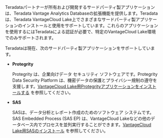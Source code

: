 Teradataパートナーが所有および開発するサードパーティ製アプリケーションは、Teradata Vantage Analytics Databaseの拡張機能を提供します。Teradataは、Teradata VantageCloud Lake上でさまざまなサードパーティ製アプリケーションのインストールと使用をサポートしています。これらのアプリケーションを使用するにはTeradataによる認証が必要で、特定のVantageCloud Lake環境でのみサポートされます。

Teradataは現在、次のサードパーティ製アプリケーションをサポートしています。

-   **Protegrity**

    Protegrity は、企業向けデータ セキュリティ ソフトウェアです。Protegrity Data Security Platform は、機密データの保護とプライバシー規制の遵守を支援します。[VantageCloud Lake用Protegrityアプリケーションをインストールする](https://docs.teradata.com/access/sources/dita/topic?dita:topicPath=bdz1707141094808.dita&utm_source=console&utm_medium=iph) を参照してください。


-   **SAS**

    SASは、データ分析とレポート作成のためのソフトウェア システムです。SAS Embedded Process (SAS EP) は、VantageCloud Lakeなどの他のデータベース内でプロセスを並列実行することができます。[VantageCloud Lake用SASのインストール](https://docs.teradata.com/access/sources/dita/topic?dita:topicPath=xgb1712764452211.dita&utm_source=console&utm_medium=iph) を参照してください。


